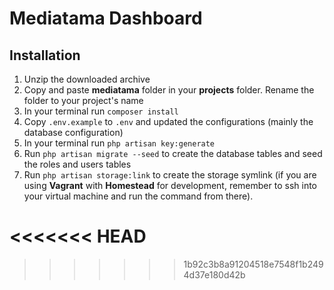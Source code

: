# Mediatama Dashboard

## Installation

1. Unzip the downloaded archive
2. Copy and paste **mediatama** folder in your **projects** folder. Rename the folder to your project's name
3. In your terminal run `composer install`
4. Copy `.env.example` to `.env` and updated the configurations (mainly the database configuration)
5. In your terminal run `php artisan key:generate`
6. Run `php artisan migrate --seed` to create the database tables and seed the roles and users tables
7. Run `php artisan storage:link` to create the storage symlink (if you are using **Vagrant** with **Homestead** for development, remember to ssh into your virtual machine and run the command from there).

<<<<<<< HEAD
=======





>>>>>>> 1b92c3b8a91204518e7548f1b2494d37e180d42b


